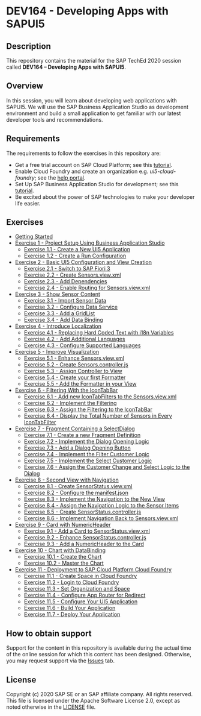 # DEV164 - Developing Apps with SAPUI5

## Description

This repository contains the material for the SAP TechEd 2020 session called **DEV164 – Developing Apps with SAPUI5**.

## Overview

In this session, you will learn about developing web applications with SAPUI5. We will use the SAP Business Application Studio as development environment and build a small application to get familiar with our latest developer tools and recommendations.

## Requirements

The requirements to follow the exercises in this repository are:
- Get a free trial account on SAP Cloud Platform; see this [tutorial](https://developers.sap.com/tutorials/hcp-create-trial-account.html).
- Enable Cloud Foundry and create an organization e.g. *ui5-cloud-foundry*; see the [help portal](https://help.sap.com/viewer/a96b1df8525f41f79484717368e30626/Cloud/en-US/dc18bac42270468d84b6c030a668e003.html).
- Set Up SAP Business Application Studio for development; see this [tutorial](https://developers.sap.com/tutorials/appstudio-onboarding.html).
- Be excited about the power of SAP technologies to make your developer life easier.


## Exercises

- [Getting Started](exercises/ex0/)
- [Exercise 1 - Project Setup Using Business Application Studio](exercises/ex1/)
    - [Exercise 1.1 - Create a New UI5 Application](exercises/ex1#exercise-11---create-a-new-ui5-application)
    - [Exercise 1.2 - Create a Run Configuration](exercises/ex1#exercise-12---create-a-run-configuration)
- [Exercise 2 - Basic UI5 Configuration and  View Creation](exercises/ex2/)
    - [Exercise 2.1 - Switch to SAP Fiori 3](exercises/ex2#exercise-21---switch-to-sap-fiori-3)
    - [Exercise 2.2 - Create Sensors.view.xml](exercises/ex2#exercise-22---create-sensorsviewxml)
    - [Exercise 2.3 - Add Dependencies](exercises/ex2#exercise-23---add-dependencies)
    - [Exercise 2.4 - Enable Routing for Sensors.view.xml](exercises/ex2#exercise-24---enable-routing-for-sensorsviewxml)
- [Exercise 3 - Show Sensor Content](exercises/ex3/)
    - [Exercise 3.1 - Import Sensor Data](exercises/ex3#exercise-31---import-sensor-data)
    - [Exercise 3.2 - Configure Data Service](exercises/ex3#exercise-32---configure-data-service)
    - [Exercise 3.3 - Add a GridList](exercises/ex3#exercise-33---add-a-gridlist)
    - [Exercise 3.4 - Add Data Binding](exercises/ex3#exercise-34---add-data-binding)
- [Exercise 4 - Introduce Localization](exercises/ex4/)
    - [Exercise 4.1 - Replacing Hard Coded Text with i18n Variables](exercises/ex4#exercise-41---replacing-hard-coded-text-with-i18n-variables)
    - [Exercise 4.2 - Add Additional Languages](exercises/ex4#exercise-42---add-new-languages)
    - [Exercise 4.3 - Configure Supported Languages](exercises/ex4#exercise-43---configure-supported-languages)
- [Exercise 5 - Improve Visualization](exercises/ex5/)
    - [Exercise 5.1 - Enhance Sensors.view.xml](exercises/ex5#exercise-51---enhance-sensorsviewxml)
    - [Exercise 5.2 - Create Sensors.controller.js](exercises/ex5#exercise-52---create-sensorscontrollerjs)
    - [Exercise 5.3 - Assign Controller to View](exercises/ex5#exercise-53---assign-controller-to-view)
    - [Exercise 5.4 - Create your first Formatter](exercises/ex5#exercise-54---create-your-first-formatter)
    - [Exercise 5.5 - Add the Formatter in your View](exercises/ex5#exercise-55---add-the-formatter-in-your-view)
- [Exercise 6 - Filtering With the IconTabBar](exercises/ex6/)
    - [Exercise 6.1 - Add new IconTabFilters to the Sensors.view.xml](exercises/ex6#exercise-61---add-new-icontabfilters-to-the-sensorsviewxml)
    - [Exercise 6.2 - Implement the Filtering](exercises/ex6#exercise-62---implement-the-filtering)
    - [Exercise 6.3 - Assign the Filtering to the IconTabBar](exercises/ex6#exercise-63---assign-the-filtering-to-the-icontabbar)
    - [Exercise 6.4 - Display the Total Number of Sensors in Every IconTabFilter](exercises/ex6#exercise-64---display-the-total-number-of-sensors-in-every-icontabfilter)
- [Exercise 7 - Fragment Containing a SelectDialog](exercises/ex7/)
    - [Exercise 7.1 - Create a new Fragment Definition](exercises/ex7#exercise-71---create-a-new-fragment-definition)
    - [Exercise 7.2 - Implement the Dialog Opening Logic](exercises/ex7#exercise-72---implement-the-dialog-opening-logic)
    - [Exercise 7.3 - Add a Dialog Opening Button](exercises/ex7#exercise-73---add-a-dialog-opening-button)
    - [Exercise 7.4 - Implement the Filter Customer Logic](exercises/ex7#exercise-74---implement-the-filter-customer-logic)
    - [Exercise 7.5 - Implement the Select Customer Logic](exercises/ex7#exercise-75---implement-the-select-customer-logic)
    - [Exercise 7.6 - Assign the Customer Change and Select Logic to the Dialog](exercises/ex7#exercise-76---assign-the-customer-change-and-select-logic-to-the-dialog)
- [Exercise 8 - Second View with Navigation](exercises/ex8/)
    - [Exercise 8.1 - Create SensorStatus.view.xml](exercises/ex8#exercise-81---create-sensorstatusviewxml)
    - [Exercise 8.2 - Configure the manifest.json](exercises/ex8#exercise-82---configure-the-manifestjson)
    - [Exercise 8.3 - Implement the Navigation to the New View](exercises/ex8#exercise-83---implement-the-navigation-to-the-new-view)
    - [Exercise 8.4 - Assign the Navigation Logic to the Sensor Items](exercises/ex8#exercise-84---assign-the-navigation-logic-to-the-sensor-items)
    - [Exercise 8.5 - Create SensorStatus.controller.js](exercises/ex8#exercise-85---create-sensorstatuscontrollerjs)
    - [Exercise 8.6 - Implement Navigation Back to Sensors.view.xml](exercises/ex8#exercise-86---implement-navigation-back-to-sensorsviewxml)
- [Exercise 9 - Card with NumericHeader](exercises/ex9/)
    - [Exercise 9.1 - Add a Card to SensorStatus.view.xml](exercises/ex9#exercise-91---add-a-card-to-sensorstatusviewxml)
    - [Exercise 9.2 - Enhance SensorStatus.controller.js](exercises/ex9#exercise-92---enhance-sensorstatuscontrollerjs)
    - [Exercise 9.3 - Add a NumericHeader to the Card](exercises/ex9#exercise-93---add-a-numericheader-to-the-card)
- [Exercise 10 - Chart with DataBinding](exercises/ex10/)
    - [Exercise 10.1 - Create the Chart](exercises/ex10#exercise-101---create-the-chart)
    - [Exercise 10.2 - Master the Chart](exercises/ex10#exercise-102---master-the-chart)
- [Exercise 11 - Deployment to SAP Cloud Platform Cloud Foundry](exercises/ex11/)
    - [Exercise 11.1 - Create Space in Cloud Foundry](exercises/ex11#exercise-111---create-space-in-cloud-foundry)
    - [Exercise 11.2 - Login to Cloud Foundry](exercises/ex11#exercise-112---login-to-cloud-foundry)
    - [Exercise 11.3 - Set Organization and Space](exercises/ex11#exercise-113---set-organization-and-space)
    - [Exercise 11.4 - Configure App Router for Redirect](exercises/ex11#exercise-114---configure-approuter-for-redirect)
    - [Exercise 11.5 - Configure Your UI5 Application](exercises/ex11#exercise-115---configure-ui5-application)
    - [Exercise 11.6 - Build Your Application](exercises/ex11#exercise-116---build-your-application)
    - [Exercise 11.7 - Deploy Your Application](exercises/ex11#exercise-117---deploy-your-application)

## How to obtain support
Support for the content in this repository is available during the actual time of the online session for which this content has been designed. Otherwise, you may request support via the [Issues](../../issues) tab.

## License

Copyright (c) 2020 SAP SE or an SAP affiliate company. All rights reserved. This file is licensed under the Apache Software License 2.0, except as noted otherwise in the [LICENSE](LICENSE) file.
